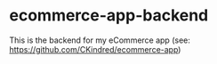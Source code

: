 # ecommerce-app-backend
This is the backend for my eCommerce app (see: https://github.com/CKindred/ecommerce-app)
